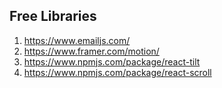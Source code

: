 ## Free Libraries

1. https://www.emailjs.com/
2. https://www.framer.com/motion/
3. https://www.npmjs.com/package/react-tilt
4. https://www.npmjs.com/package/react-scroll
